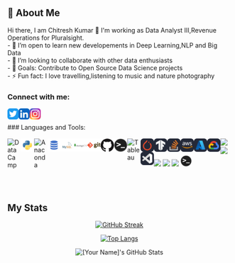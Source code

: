 
<div align="left">
    <h2>🚀 About Me</h2>
    <p>
    Hi there, I am Chitresh Kumar 👋
    I'm working as Data Analyst III,Revenue Operations for Pluralsight.
    <br>- 🌱 I’m open to learn new developements in Deep Learning,NLP and Big Data 
    <br>- 👯 I’m looking to collaborate with other data enthusiasts
    <br>- 🥅 Goals: Contribute to Open Source Data Science projects
    <br>- ⚡ Fun fact: I love travelling,listening to music and nature photography
    </p>
</div>





### Connect with me:
<div align='center'>

[<img align="left" alt="Chitresh | Twitter" width="25px" src="https://raw.githubusercontent.com/tandpfun/skill-icons/main/icons/Twitter.svg" />][twitter]
 
[<img align="left" alt="Chitresh | LinkedIn" width="25px" src="https://raw.githubusercontent.com/tandpfun/skill-icons/main/icons/LinkedIn.svg" />][linkedin]

[<img align="left" alt="Chitresh | Instagram" width="25px" src="https://raw.githubusercontent.com/tandpfun/skill-icons/main/icons/Instagram.svg" />][instagram]
</div>
<br />
<br>
### Languages and Tools:
<br>
<br>


<img align="left" alt="DataCamp" width="30px" src="https://raw.githubusercontent.com/simple-icons/simple-icons/develop/icons/datacamp.svg" />
<img src="https://raw.githubusercontent.com/github/explore/80688e429a7d4ef2fca1e82350fe8e3517d3494d/topics/python/python.png" alt="Python" align="left" width="30px">
<img align="left" alt="Anaconda" width="30px" src="https://raw.githubusercontent.com/tandpfun/skill-icons/main/icons/Anaconda-Dark.svg" />
<img align="left" alt="SQL" width="30px" src="https://raw.githubusercontent.com/github/explore/80688e429a7d4ef2fca1e82350fe8e3517d3494d/topics/sql/sql.png" />
<img align="left" alt="MySQL" width="30px" src="https://raw.githubusercontent.com/github/explore/80688e429a7d4ef2fca1e82350fe8e3517d3494d/topics/mysql/mysql.png" />
<img align="left" alt="MongoDB" width="30px" src="https://raw.githubusercontent.com/github/explore/80688e429a7d4ef2fca1e82350fe8e3517d3494d/topics/mongodb/mongodb.png" />
<img align="left" alt="Git" width="30px" src="https://raw.githubusercontent.com/github/explore/80688e429a7d4ef2fca1e82350fe8e3517d3494d/topics/git/git.png" />
<img align="left" alt="GitHub" width="30px" src="https://raw.githubusercontent.com/github/explore/78df643247d429f6cc873026c0622819ad797942/topics/github/github.png" />
<img align="left" alt="Terminal" width="30px" src="https://raw.githubusercontent.com/github/explore/80688e429a7d4ef2fca1e82350fe8e3517d3494d/topics/terminal/terminal.png" />
<img align="left" alt="Tableau" width="30px" src="https://simpleicons.org/icons/tableau.svg" />
<img align="left" alt="Pytorch" width="30px" src="https://raw.githubusercontent.com/tandpfun/skill-icons/main/icons/PyTorch-Dark.svg" />
<img align="left" alt="Tensorflow" width="30px" src="https://raw.githubusercontent.com/tandpfun/skill-icons/main/icons/TensorFlow-Dark.svg" />
<img align="left" alt="Stack Overflow" width="30px" src="https://raw.githubusercontent.com/tandpfun/skill-icons/main/icons/StackOverflow-Dark.svg" />
<img align="left" alt="AWS" width="30px" src="https://raw.githubusercontent.com/tandpfun/skill-icons/main/icons/AWS-Dark.svg" />
<img align="left" alt="Azure" width="30px" src="https://raw.githubusercontent.com/tandpfun/skill-icons/main/icons/Azure-Dark.svg" />
<img align="left" alt="Google Cloud" width="30px" src="https://raw.githubusercontent.com/tandpfun/skill-icons/main/icons/GCP-Dark.svg" />
<img align="left" alt="VS Code" width="30px" src="https://raw.githubusercontent.com/tandpfun/skill-icons/main/icons/VSCode-Dark.svg" />
<code><img height="25" src="https://upload.wikimedia.org/wikipedia/commons/0/05/Scikit_learn_logo_small.svg"></code>
<code><img height="25" src="https://www.clipartmax.com/png/small/349-3490136_anaconda-icon-anaconda-python-icon.png"></code>
<code><img height="25" src="https://upload.wikimedia.org/wikipedia/commons/1/1a/NumPy_logo.svg"></code>
<code><img height="25" src="https://matplotlib.org/3.1.1/_static/logo2_compressed.svg"></code>
<code><img height="25" src="https://www.vectorlogo.zone/logos/mysql/mysql-ar21.svg"></code>
<code><img height="25" src="https://raw.githubusercontent.com/github/explore/80688e429a7d4ef2fca1e82350fe8e3517d3494d/topics/terminal/terminal.png"></code>

<br />
<br />





[twitter]: https://twitter.com/chitresh29
[instagram]: https://instagram.com/chitreshkr
[linkedin]: https://linkedin.com/in/chitreshkumar/
<br>


## My Stats
<div align="center">

[![GitHub Streak](https://github-readme-streak-stats.herokuapp.com?user=chitreshkr&theme=shades-of-purple&hide_border=true&date_format=M%20j%5B%2C%20Y%5D&mode=weekly&type=png)](https://git.io/streak-stats)


[![Top Langs](https://github-readme-stats.vercel.app/api/top-langs/?username=chitreshkr)](https://github.com/chitreshkr/github-readme-stats)
</div>

<div align="center">
    <img src="https://github-profile-summary-cards.vercel.app/api/cards/profile-details?username=Chitreshkr&theme=github_dark" alt="[Your Name]'s GitHub Stats"/>
</div>







